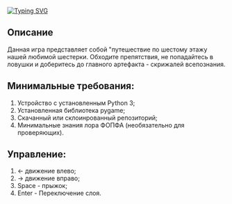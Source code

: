 [![Typing SVG](https://readme-typing-svg.demolab.com?font=Arial&size=35&pause=1000&random=false&width=435&lines=%D0%A8%D0%B5%D1%81%D1%82%D0%BE%D0%B9+%D1%8D%D1%82%D0%B0%D0%B6+%D1%88%D0%B5%D1%81%D1%82%D0%B5%D1%80%D0%BA%D0%B8;Sixth+floor+of+the+six)](https://git.io/typing-svg)

## Описание

Данная игра представляет собой "путешествие по шестому этажу нашей любимой шестерки. Обходите препятствия, не попадайтесь в ловушки и доберитесь до главного артефакта - скрижалей всепознания.

## Минимальные требования:

1) Устройство с установленным Python 3;
2) Установленная библиотека pygame;
3) Скачанный или склоинрованный репозиторий;
4) Минимальные знания лора ФОПФА (необязательно для проверяющих).
 
## Управление:

1) <- движение влево;
2) -> движение вправо;
3) Space - прыжок;
4) Enter - Переключение слоя.
